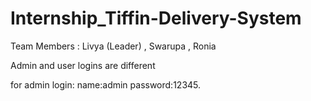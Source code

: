 # Internship_Tiffin-Delivery-System
Team Members : Livya (Leader) , Swarupa , Ronia

Admin and user logins are different 

for admin login:
name:admin
password:12345.
